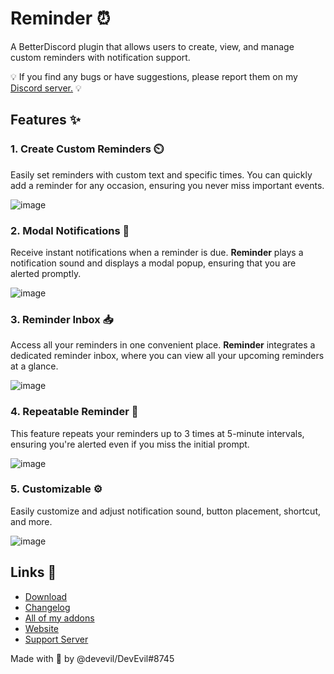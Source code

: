 # Reminder ⏰
A BetterDiscord plugin that allows users to create, view, and manage custom reminders with notification support.

💡 If you find any bugs or have suggestions, please report them on my [Discord server.](https://dsc.gg/devevil) 💡

## Features ✨

### 1. Create Custom Reminders ⏲️
Easily set reminders with custom text and specific times. You can quickly add a reminder for any occasion, ensuring you never miss important events.

![image](https://github.com/user-attachments/assets/acca2947-683a-42e7-b16a-b2299fb3b675)

### 2. Modal Notifications 🔔
Receive instant notifications when a reminder is due. **Reminder** plays a notification sound and displays a modal popup, ensuring that you are alerted promptly.

![image](https://github.com/user-attachments/assets/4e501c29-b1d7-42a6-9f4f-15d0be94416f)

### 3. Reminder Inbox 📥
Access all your reminders in one convenient place. **Reminder** integrates a dedicated reminder inbox, where you can view all your upcoming reminders at a glance.

![image](https://github.com/user-attachments/assets/681963e3-4de7-47a9-b040-2282da84b9e8)

### 4. Repeatable Reminder 🔁
This feature repeats your reminders up to 3 times at 5-minute intervals, ensuring you're alerted even if you miss the initial prompt.

![image](https://github.com/user-attachments/assets/d51117d4-1541-4d1b-aa19-d0fd93bf54c9)

### 5. Customizable ⚙️
Easily customize and adjust notification sound, button placement, shortcut, and more.

![image](https://github.com/user-attachments/assets/2d9f80e3-6dc0-48a6-9450-bbd6f487e3e5)


## Links 🔗
- [Download](https://betterdiscord.app/plugin/Reminder)
- [Changelog](https://github.com/DevEvil99/Reminder-BetterDiscord-Plugin/blob/main/CHANGELOG.md)
- [All of my addons](https://betterdiscord.app/developer/DevEvil)
- [Website](https://devevil.com)
- [Support Server](https://dsc.gg/devevil)

Made with 💜 by @devevil/DevEvil#8745
